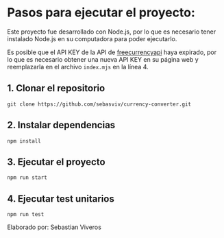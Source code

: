# Pasos para ejecutar el proyecto:



Este proyecto fue desarrollado con Node.js, por lo que es necesario tener instalado Node.js en su computadora para poder ejecutarlo.

Es posible que el API KEY de la API de [freecurrencyapi](https://api.freecurrencyapi.com) haya expirado, por lo que es necesario obtener una nueva API KEY en su página web y reemplazarla en el archivo `index.mjs` en la línea 4.

## 1. Clonar el repositorio
```
git clone https://github.com/sebasviv/currency-converter.git
```

## 2. Instalar dependencias
```
npm install
```

## 3. Ejecutar el proyecto
```
npm run start
```

## 4. Ejecutar test unitarios
```
npm run test
```

Elaborado por: Sebastian Viveros